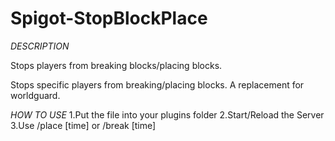 # Spigot-StopBlockPlace

*DESCRIPTION*

Stops players from breaking blocks/placing blocks.

Stops specific players from breaking/placing blocks.
A replacement for worldguard.

*HOW TO USE*
1.Put the file into your plugins folder
2.Start/Reload the Server 
3.Use /place <player> [time] or /break <player> [time]

